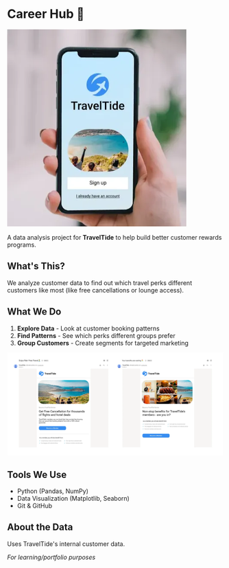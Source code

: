 # Career Hub 🚀

![TravelTide Logo](img/2b2f561b-9726-42aa-ad88-004b4fc4e523.webp)

A data analysis project for **TravelTide** to help build better customer rewards programs.

## What's This?

We analyze customer data to find out which travel perks different customers like most (like free cancellations or lounge access).

## What We Do

1. **Explore Data** - Look at customer booking patterns
2. **Find Patterns** - See which perks different groups prefer
3. **Group Customers** - Create segments for targeted marketing

![TravelTide Email](img/Side_by_side.webp)

## Tools We Use

- Python (Pandas, NumPy)
- Data Visualization (Matplotlib, Seaborn)
- Git & GitHub

## About the Data

Uses TravelTide's internal customer data.

*For learning/portfolio purposes*